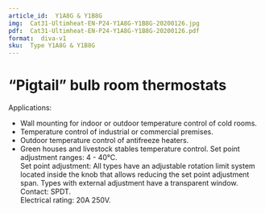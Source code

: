 ```yaml
---
article_id:  Y1A8G & Y1B8G
img:  Cat31-Ultimheat-EN-P24-Y1A8G-Y1B8G-20200126.jpg
pdf:  Cat31-Ultimheat-EN-P24-Y1A8G-Y1B8G-20200126.pdf
format:  diva-v1
sku:  Type Y1A8G & Y1B8G
---
```

# “Pigtail” bulb room thermostats
Applications: 
- Wall mounting for indoor or outdoor temperature control of cold rooms.
- Temperature control of industrial or commercial premises.
- Outdoor temperature control of antifreeze heaters.
- Green houses and livestock stables temperature control.
Set point adjustment ranges: 4 - 40°C.  
Set point adjustment: All types have an adjustable rotation limit system located 
inside the knob that allows reducing the set point adjustment span. 
Types with external adjustment have a transparent window.  
Contact: SPDT.  
Electrical rating: 20A 250V.  

